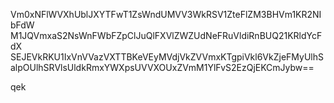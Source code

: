 Vm0xNFlWVXhUblJXYTFwT1ZsWndUMVV3WkRSV1ZteFlZM3BHVm1KR2NIbFdW
M1JQVmxaS2NsWnFWbFZpClJuQlFXVlZWZUdNeFRuVldiRnBUQ21KRldYcFdX
SEJEVkRKU1IxVnVVazVXTTBKeVEyMVdjVkZVVmxKTgpiVkl6VkZjeFMyUlhS
alpOUlhSRVlsUldkRmxYWXpsUVVXOUxZVmM1YlFvS2EzQjEKCmJybw==

qek